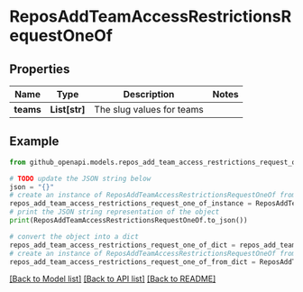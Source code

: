 # ReposAddTeamAccessRestrictionsRequestOneOf


## Properties

Name | Type | Description | Notes
------------ | ------------- | ------------- | -------------
**teams** | **List[str]** | The slug values for teams | 

## Example

```python
from github_openapi.models.repos_add_team_access_restrictions_request_one_of import ReposAddTeamAccessRestrictionsRequestOneOf

# TODO update the JSON string below
json = "{}"
# create an instance of ReposAddTeamAccessRestrictionsRequestOneOf from a JSON string
repos_add_team_access_restrictions_request_one_of_instance = ReposAddTeamAccessRestrictionsRequestOneOf.from_json(json)
# print the JSON string representation of the object
print(ReposAddTeamAccessRestrictionsRequestOneOf.to_json())

# convert the object into a dict
repos_add_team_access_restrictions_request_one_of_dict = repos_add_team_access_restrictions_request_one_of_instance.to_dict()
# create an instance of ReposAddTeamAccessRestrictionsRequestOneOf from a dict
repos_add_team_access_restrictions_request_one_of_from_dict = ReposAddTeamAccessRestrictionsRequestOneOf.from_dict(repos_add_team_access_restrictions_request_one_of_dict)
```
[[Back to Model list]](../README.md#documentation-for-models) [[Back to API list]](../README.md#documentation-for-api-endpoints) [[Back to README]](../README.md)


